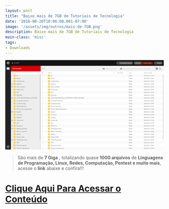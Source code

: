 ```yaml
---
layout: post
title: "Baixe mais de 7GB de Tutoriais de Tecnologia"
date: '2016-08-20T10:06:00.001-07:00'
image: '/assets/img/outros/mais-de-7GB.png'
description: Baixe mais de 7GB de Tutoriais de Tecnologia
main-class: 'misc'
tags:
- Downloads
---
```

![Baixe mais de 7GB de Tutoriais de Tecnologia](/assets/img/outros/mais-de-7GB.png "Baixe mais de 7GB de Tutoriais de Tecnologia")

> São mais de __7 Giga__ , totalizando quase __1000 arquivos__ de __Linguagens de Programação, Linux, Redes, Computação, Pentest e muito mais__, acesse o __link__ abaixe e confira!!!

# [Clique Aqui Para Acessar o Conteúdo](https://mega.nz/#F!9xV1GL4C!RtMmGRlCpA0tUUMl2rELjQ)
